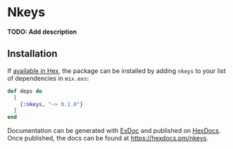 # Nkeys

**TODO: Add description**

## Installation

If [available in Hex](https://hex.pm/docs/publish), the package can be installed
by adding `nkeys` to your list of dependencies in `mix.exs`:

```elixir
def deps do
  [
    {:nkeys, "~> 0.1.0"}
  ]
end
```

Documentation can be generated with [ExDoc](https://github.com/elixir-lang/ex_doc)
and published on [HexDocs](https://hexdocs.pm). Once published, the docs can
be found at <https://hexdocs.pm/nkeys>.

